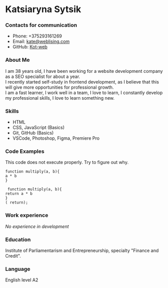 # Katsiaryna Sytsik 
### Contacts for communication
* Phone: +375293161269
* Email: <kate@weblising.com>
* GitHub: [Kot-web](https://github.com/Kot-web)
### About Me
I am 38 years old, I have been working for a website development company as a SEO specialist for about a year.\
I recently started self-study in frontend development, as I believe that this will give more opportunities for professional growth.\
I am a fast learner, I work well in a team, I love to learn, I constantly develop my professional skills, I love to learn something new.
### Skills
* HTML
* CSS, JavaScript (Basics)
* Git, GitHub (Basics)
* VSCode, Photoshop, Figma, Premiere Pro
### Code Examples
This code does not execute properly. Try to figure out why.

    function multiply(a, b){
    a * b
    }
```
 function multiply(a, b){
return a * b
}
( return);
```
### Work experience
_No experience in development_
### Education
Institute of Parliamentarism and Entrepreneurship, specialty "Finance and Credit".
### Language
English level A2